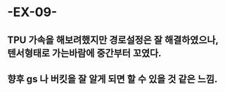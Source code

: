# -EX-09-
## TPU 가속을 해보려했지만 경로설정은 잘 해결하였으나, 텐서형태로 가는바람에 중간부터 꼬였다.
## 향후 gs 나 버킷을 잘 알게 되면 할 수 있을 것 같은 느낌.
